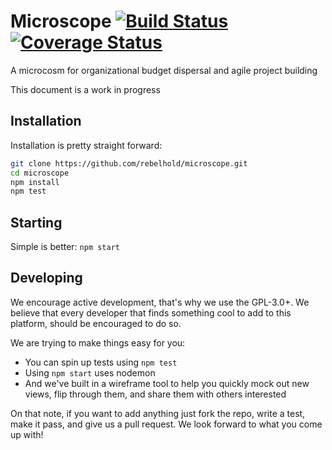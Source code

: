 Microscope [![Build Status](https://travis-ci.org/rebelhold/microscope.png?branch=master)](https://travis-ci.org/rebelhold/microscope) [![Coverage Status](https://coveralls.io/repos/rebelhold/microscope/badge.png)](https://coveralls.io/r/rebelhold/microscope)
================

A microcosm for organizational budget dispersal and agile project building

This document is a work in progress

Installation
------------

Installation is pretty straight forward:

``` bash
git clone https://github.com/rebelhold/microscope.git
cd microscope
npm install
npm test
```

Starting
--------

Simple is better: ```npm start```

Developing
----------

We encourage active development, that's why we use the GPL-3.0+. We believe that every developer that finds something cool to add to this platform, should be encouraged to do so.

We are trying to make things easy for you:

- You can spin up tests using ```npm test```
- Using ```npm start``` uses nodemon
- And we've built in a wireframe tool to help you quickly mock out new views, flip through them, and share them with others interested

On that note, if you want to add anything just fork the repo, write a test, make it pass, and give us a pull request. We look forward to what you come up with!
